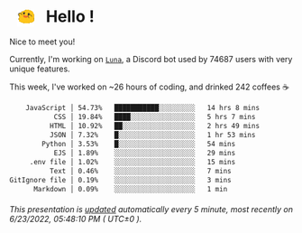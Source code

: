 <h1>   <img src="./spoinky.gif" style="vertical-align:middle;" width="30px">   Hello ! </h1>

Nice to meet you!

Currently, I'm working on <a href='https://github.com/Asgarrrr/Luna'>`Luna`</a>, a Discord bot used by 74687 users with very unique features.

This week, I've worked on ~26 hours of coding, and drinked 242 coffees ☕

```
    JavaScript │ 54.73%   ███████████░░░░░░░░░   14 hrs 8 mins
           CSS │ 19.84%   ████░░░░░░░░░░░░░░░░   5 hrs 7 mins
          HTML │ 10.92%   ██░░░░░░░░░░░░░░░░░░   2 hrs 49 mins
          JSON │ 7.32%    █░░░░░░░░░░░░░░░░░░░   1 hr 53 mins
        Python │ 3.53%    █░░░░░░░░░░░░░░░░░░░   54 mins
           EJS │ 1.89%    ░░░░░░░░░░░░░░░░░░░░   29 mins
     .env file │ 1.02%    ░░░░░░░░░░░░░░░░░░░░   15 mins
          Text │ 0.46%    ░░░░░░░░░░░░░░░░░░░░   7 mins
GitIgnore file │ 0.19%    ░░░░░░░░░░░░░░░░░░░░   3 mins
      Markdown │ 0.09%    ░░░░░░░░░░░░░░░░░░░░   1 min
```

###### This presentation is [updated](https://github.com/Asgarrrr) automatically every 5 minute, most recently on 6/23/2022, 05:48:10 PM ( UTC±0 ).